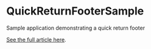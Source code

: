 # QuickReturnFooterSample
Sample application demonstrating a quick return footer

[See the full article here](https://medium.com/@bherbst/quick-return-with-recyclerview-e70c8da9b4c1).
